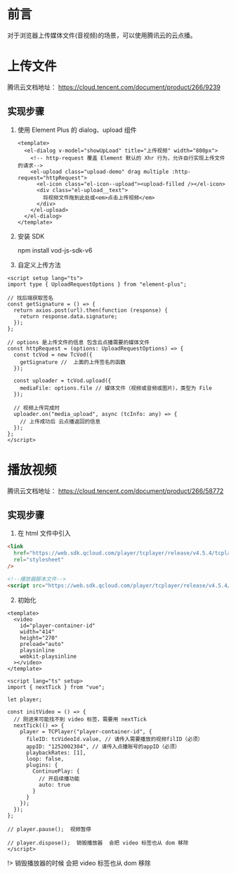 # 前言

对于浏览器上传媒体文件(音视频)的场景，可以使用腾讯云的云点播。

# 上传文件

腾讯云文档地址： https://cloud.tencent.com/document/product/266/9239

## 实现步骤

1. 使用 Element Plus 的 dialog、upload 组件

   ```vue
   <template>
     <el-dialog v-model="showUpLoad" title="上传视频" width="800px">
       <!-- http-request 覆盖 Element 默认的 Xhr 行为，允许自行实现上传文件的请求-->
       <el-upload class="upload-demo" drag multiple :http-request="httpRequest">
         <el-icon class="el-icon--upload"><upload-filled /></el-icon>
         <div class="el-upload__text">
           将视频文件拖到此处或<em>点击上传视频</em>
         </div>
       </el-upload>
     </el-dialog>
   </template>
   ```

2. 安装 SDK

   npm install vod-js-sdk-v6

3. 自定义上传方法

```vue
<script setup lang="ts">
import type { UploadRequestOptions } from "element-plus";

// 找后端获取签名
const getSignature = () => {
  return axios.post(url).then(function (response) {
    return response.data.signature;
  });
};

// options 是上传文件的信息 包含云点播需要的媒体文件
const httpRequest = (options: UploadRequestOptions) => {
  const tcVod = new TcVod({
    getSignature //  上面的上传签名的函数
  });

  const uploader = tcVod.upload({
    mediaFile: options.file // 媒体文件（视频或音频或图片），类型为 File
  });

  // 视频上传完成时
  uploader.on("media_upload", async (tcInfo: any) => {
    // 上传成功后 云点播返回的信息
  });
};
</script>
```

# 播放视频

腾讯云文档地址： https://cloud.tencent.com/document/product/266/58772

## 实现步骤

1. 在 html 文件中引入

```html
<link
  href="https://web.sdk.qcloud.com/player/tcplayer/release/v4.5.4/tcplayer.min.css"
  rel="stylesheet"
/>

<!--播放器脚本文件-->
<script src="https://web.sdk.qcloud.com/player/tcplayer/release/v4.5.4/tcplayer.v4.5.4.min.js"></script>
```

2. 初始化

```vue
<template>
  <video
    id="player-container-id"
    width="414"
    height="270"
    preload="auto"
    playsinline
    webkit-playsinline
  ></video>
</template>

<script lang="ts" setup>
import { nextTick } from "vue";

let player;

const initVideo = () => {
  // 刚进来可能找不到 video 标签，需要用 nextTick
  nextTick(() => {
    player = TCPlayer("player-container-id", {
      fileID: tcVideoId.value, // 请传入需要播放的视频filID（必须）
      appID: "1252002304", // 请传入点播账号的appID（必须）
      playbackRates: [1],
      loop: false,
      plugins: {
        ContinuePlay: {
          // 开启续播功能
          auto: true
        }
      }
    });
  });
};

// player.pause();  视频暂停

// player.dispose();  销毁播放器  会把 video 标签也从 dom 移除
</script>
```

!> 销毁播放器的时候 会把 video 标签也从 dom 移除
